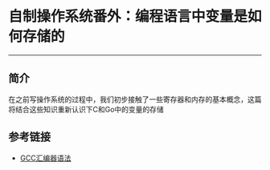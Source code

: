 # 自制操作系统番外：编程语言中变量是如何存储的
***
## 简介
在之前写操作系统的过程中，我们初步接触了一些寄存器和内存的基本概念，这篇将结合这些知识重新认识下C和Go中的变量的存储



## 参考链接
- [GCC汇编器语法](https://blog.csdn.net/u011279649/article/details/9253617)